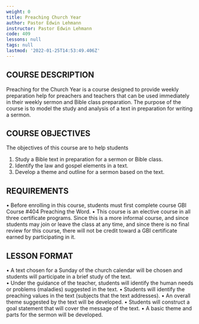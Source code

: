 ```yaml
---
weight: 0
title: Preaching Church Year
author: Pastor Edwin Lehmann
instructor: Pastor Edwin Lehmann
code: 409
lessons: null
tags: null
lastmod: '2022-01-25T14:53:49.406Z'
---
```

 
## COURSE DESCRIPTION

Preaching for the Church Year is a course designed to provide weekly preparation help for preachers and teachers that can be used immediately in their weekly sermon and Bible class preparation. The purpose of the course is to model the study and analysis of a text in preparation for writing a sermon.

## COURSE OBJECTIVES

The objectives of this course are to help students

1. Study a Bible text in preparation for a sermon or Bible class.
2. Identify the law and gospel elements in a text.
3. Develop a theme and outline for a sermon based on the text.

## REQUIREMENTS

• Before enrolling in this course, students must first complete course GBI Course #404 Preaching the Word.
• This course is an elective course in all three certificate programs. Since this is a more informal course, and since students may join or leave the class at any time, and since there is no final review for this course, there will not be credit toward a GBI certificate earned by participating in it.  

## LESSON FORMAT

• A text chosen for a Sunday of the church calendar will be chosen and students will participate in a brief study of the text.  
• Under the guidance of the teacher, students will identify the human needs or problems (maladies) suggested in the text.
• Students will identify the preaching values in the text (subjects that the text addresses).
• An overall theme suggested by the text will be developed.
• Students will construct a goal statement that will cover the message of the text.
• A basic theme and parts for the sermon will be developed.
